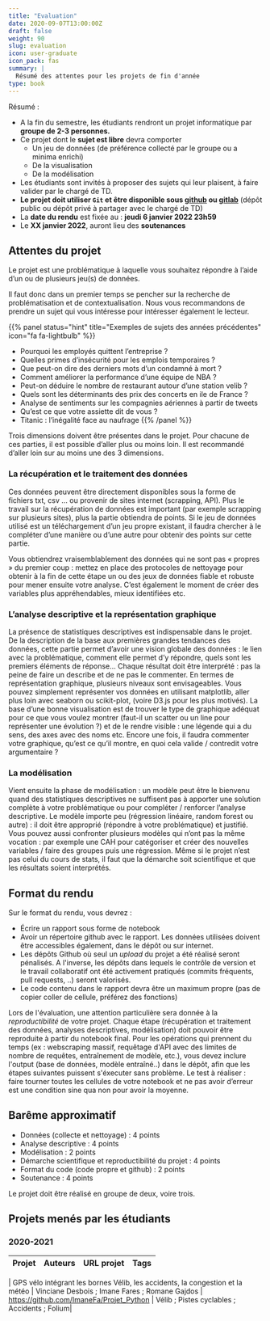 ```yaml
---
title: "Evaluation"
date: 2020-09-07T13:00:00Z
draft: false
weight: 90
slug: evaluation
icon: user-graduate
icon_pack: fas
summary: |
  Résumé des attentes pour les projets de fin d'année
type: book
---
```


Résumé : 

* A la fin du semestre, les étudiants rendront un projet informatique par __groupe de 2-3 personnes.__
* Ce projet dont le __sujet est libre__ devra comporter
    - Un jeu de données (de préférence collecté par le groupe ou a minima enrichi)
    - De la visualisation
    - De la modélisation
* Les étudiants sont invités à proposer des sujets qui leur plaisent, à faire valider par le chargé de TD.
* __Le projet doit utiliser `Git` et être disponible sous
[github](https://github.com/) <a href="https://github.com" class="github"><i class="fab fa-github"></i></a> ou [gitlab](https://gitlab.com/)__ <a href="https://gitlab.com" class="gitlab"><i class="fab fa-gitlab"></i></a> (dépôt public ou dépôt privé à partager avec le chargé de TD)
* La __date du rendu__ est fixée au : **jeudi 6 janvier 2022 23h59**
* Le **XX janvier 2022**, auront lieu des __soutenances__
 

## Attentes du projet

Le projet est une problématique à laquelle vous souhaitez répondre à
l’aide d’un ou de plusieurs jeu(s) de données.

Il faut donc dans un premier temps se pencher sur la recherche de problématisation et de contextualisation. Nous vous recommandons de prendre un sujet qui vous intéresse pour intéresser également le lecteur.

{{% panel status="hint" title="Exemples de sujets des années précédentes" icon="fa fa-lightbulb" %}}
* Pourquoi les employés quittent l’entreprise ?
* Quelles primes d’insécurité pour les emplois temporaires ?
* Que peut-on dire des derniers mots d’un condamné à mort ?
* Comment améliorer la performance d’une équipe de NBA ?
* Peut-on déduire le nombre de restaurant autour d’une station velib ?
* Quels sont les déterminants des prix des concerts en ile de France ?
* Analyse de sentiments sur les compagnies aériennes à partir de tweets
* Qu’est ce que votre assiette dit de vous ?
* Titanic : l’inégalité face au naufrage
{{% /panel %}}

Trois dimensions doivent être présentes dans le projet.
Pour chacune de ces parties, il est possible d’aller plus ou moins loin. Il est recommandé d’aller loin sur au moins une des 3 dimensions.


### La récupération et le traitement des données

Ces données peuvent être directement disponibles sous la forme de fichiers txt, csv … ou provenir de sites internet (scrapping, API). Plus le travail sur la récupération de données est important (par exemple scrapping sur plusieurs sites), plus la partie obtiendra de points. Si le jeu de données utilisé est un téléchargement d’un jeu propre existant, il faudra chercher à le compléter d’une manière ou d’une autre pour obtenir des points sur cette partie.

Vous obtiendrez vraisemblablement des données qui ne sont pas « propres » du premier coup : mettez en place des protocoles de nettoyage pour obtenir à la fin de cette étape un ou des jeux de données fiable et robuste pour mener ensuite votre analyse. C’est également le moment de créer des variables plus appréhendables, mieux identifiées etc.

### L’analyse descriptive et la représentation graphique

La présence de statistiques descriptives est indispensable dans le projet. De la description de la base aux premières grandes tendances des données, cette partie permet d’avoir une vision globale des données : le lien avec la problématique, comment elle permet d’y répondre, quels sont les premiers éléments de réponse… Chaque résultat doit être interprété : pas la peine de faire un describe et de ne pas le commenter.
 En termes de représentation graphique, plusieurs niveaux sont envisageables. Vous pouvez simplement représenter vos données en utilisant matplotlib, aller plus loin avec seaborn ou scikit-plot, (voire D3.js pour les plus motivés). La base d’une bonne visualisation est de trouver le type de graphique adéquat pour ce que vous voulez montrer (faut-il un scatter ou un line pour représenter une évolution ?) et de le rendre visible : une légende qui a du sens, des axes avec des noms etc. Encore une fois, il faudra commenter votre graphique, qu’est ce qu’il montre, en quoi cela valide / contredit votre argumentaire ?

### La modélisation

 Vient ensuite la phase de modélisation : un modèle peut être le bienvenu quand des statistiques descriptives ne suffisent pas à apporter une solution complète à votre problématique ou pour compléter / renforcer l’analyse descriptive. Le modèle importe peu (régression linéaire, random forest ou autre) : il doit être approprié (répondre à votre problématique) et justifié.
Vous pouvez aussi confronter plusieurs modèles qui n’ont pas la même vocation : par exemple une CAH pour catégoriser et créer des nouvelles variables / faire des groupes puis une régression. 
Même si le projet n’est pas celui du cours de stats, il faut que la démarche soit scientifique et que les résultats soient interprétés.


## Format du rendu

 Sur le format du rendu, vous devrez :

* Écrire un rapport sous forme de notebook
* Avoir un répertoire github avec le rapport. Les données utilisées doivent être accessibles également, dans le dépôt ou sur internet.
* Les dépôts Github où seul un *upload* du projet a été réalisé seront pénalisés. A l'inverse, les dépôts dans lequels le contrôle de version et le travail collaboratif ont été activement pratiqués (commits fréquents, pull requests, ..) seront valorisés.
* Le code contenu dans le rapport devra être un maximum propre (pas de copier coller de cellule, préférez des fonctions)

Lors de l'évaluation, une attention particulière sera donnée à la *reproductibilité* de votre projet. Chaque étape (récupération et traitement des données, analyses descriptives, modélisation) doit pouvoir être reproduite à partir du notebook final. Pour les opérations qui prennent du temps (ex : webscraping massif, requêtage d'API avec des limites de nombre de requêtes, entraînement de modèle, etc.), vous devez inclure l'output (base de données, modèle entraîné..) dans le dépôt, afin que les étapes suivantes puissent s'éxecuter sans problème. Le test à réaliser : faire tourner toutes les cellules de votre notebook et ne pas avoir d’erreur est une condition sine qua non pour avoir la moyenne.


## Barême approximatif

* Données (collecte et nettoyage) : 4 points
* Analyse descriptive : 4 points
* Modélisation : 2 points
* Démarche scientifique et reproductibilité du projet : 4 points
* Format du code (code propre et github) : 2 points
* Soutenance : 4 points

Le projet doit être réalisé en groupe de deux, voire trois. 


## Projets menés par les étudiants

### 2020-2021

| Projet | Auteurs | URL projet <a href="https://github.com" class="github"><i class="fab fa-github"></i></a> | Tags |
|--------|---------|------------|------|
<!---
-----Suivre ce modèle------
| Prédiction du prix des carottes | Bugs Bunny ; Daffy Duck | https://github.com/TheAlgorithms/Python | Prédiction ; Machine Learning ; Alimentation |
----->
| GPS vélo intégrant les bornes Vélib, les accidents, la congestion et la météo | Vinciane Desbois ; Imane Fares ; Romane Gajdos | https://github.com/ImaneFa/Projet_Python | Vélib ; Pistes cyclables ; Accidents ; Folium|
